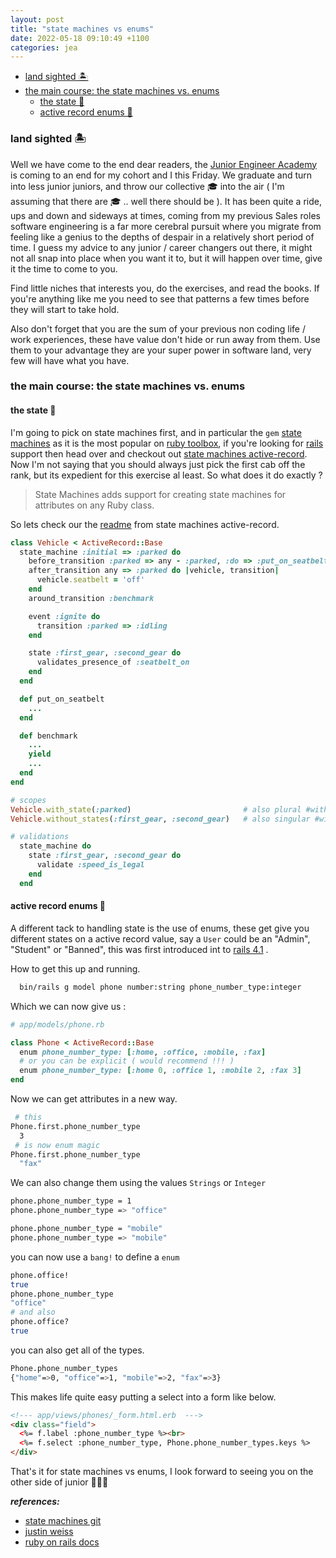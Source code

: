```yaml
---
layout: post
title: "state machines vs enums"
date: 2022-05-18 09:10:49 +1100
categories: jea
---
```


<sl-format-date  date="{{page.date}}"  month="long"  day="numeric"  year="numeric"></sl-format-date>

- [land sighted 🏝](#land-sighted-)
- [the main course: the state machines vs. enums](#the-main-course-the-state-machines-vs-enums)
  - [the state 🤖](#the-state-)
  - [active record enums 🔢](#active-record-enums-)

### land sighted 🏝
Well we have come to the end dear readers, the [Junior Engineer Academy](https://www.discolabs.com/careers/junior-engineer-academy/) is coming to an end for my cohort and I this Friday. We graduate and turn into less junior juniors, and throw our collective 🎓  into the air ( I'm assuming that there are 🎓 .. well there should be ). It has been quite a ride, ups and down and sideways at times, coming from my previous Sales roles software engineering is a far more cerebral pursuit where you migrate from feeling like a genius to the depths of despair in a relatively short period of time. I guess my advice to any junior / career changers out there, it might not all snap into place when you want it to, but it will happen over time, give it the time to come to you.

Find little niches that interests you, do the exercises, and read the books. If you're anything like me you need to see that patterns a few times before they will start to take hold.

Also don't forget that you are the sum of your previous non coding life / work experiences, these have value don't hide or run away from them. Use them to your advantage they are your super power in software land, very few will have what you have.

### the main course: the state machines vs. enums

#### the state 🤖

I'm going to pick on state machines first, and in particular the `gem` [state machines](https://github.com/state-machines/state_machines) as it is the most popular on [ruby toolbox](https://www.ruby-toolbox.com/categories/state_machines), if you're looking for [rails](https://rubyonrails.org/) support then head over and checkout out [state machines active-record](https://github.com/state-machines/state_machines-activerecord). Now I'm not saying that you should always just pick the first cab off the rank, but its expedient for this exercise al least. So what does it do exactly ?
> State Machines adds support for creating state machines for attributes on any Ruby class.

So lets check our the [readme](https://github.com/state-machines/state_machines-activerecord) from state machines active-record.

```ruby
class Vehicle < ActiveRecord::Base
  state_machine :initial => :parked do
    before_transition :parked => any - :parked, :do => :put_on_seatbelt
    after_transition any => :parked do |vehicle, transition|
      vehicle.seatbelt = 'off'
    end
    around_transition :benchmark

    event :ignite do
      transition :parked => :idling
    end

    state :first_gear, :second_gear do
      validates_presence_of :seatbelt_on
    end
  end

  def put_on_seatbelt
    ...
  end

  def benchmark
    ...
    yield
    ...
  end
end

# scopes
Vehicle.with_state(:parked)                         # also plural #with_states
Vehicle.without_states(:first_gear, :second_gear)   # also singular #without_state

# validations
  state_machine do
    state :first_gear, :second_gear do
      validate :speed_is_legal
    end
  end

```

#### active record enums 🔢

A different tack to handling state is the use of enums, these get give you different states on a active record value, say a `User` could be an "Admin", "Student" or "Banned", this was first introduced int to [rails 4.1](https://api.rubyonrails.org/v4.1.0/classes/ActiveRecord/Enum.html) .

How to get this up and running.

```bash
  bin/rails g model phone number:string phone_number_type:integer
```

Which we can now give us :
```ruby
# app/models/phone.rb

class Phone < ActiveRecord::Base
  enum phone_number_type: [:home, :office, :mobile, :fax]
  # or you can be explicit ( would recommend !!! )
  enum phone_number_type: [:home 0, :office 1, :mobile 2, :fax 3]
end
```
Now we can get attributes in a new way.

```bash
 # this
Phone.first.phone_number_type
  3
 # is now enum magic
Phone.first.phone_number_type
  "fax"
```

We can also change them using the values `Strings` or `Integer`

```bash
phone.phone_number_type = 1
phone.phone_number_type => "office"

phone.phone_number_type = "mobile"
phone.phone_number_type => "mobile"
```

you can now use a `bang!` to define a `enum`

```bash
phone.office!
true
phone.phone_number_type
"office"
# and also
phone.office?
true
```

you can also get all of the types.

```bash
Phone.phone_number_types
{"home"=>0, "office"=>1, "mobile"=>2, "fax"=>3}
```

This makes life quite easy putting a select into a form like below.

```html
<!--- app/views/phones/_form.html.erb  --->
<div class="field">
  <%= f.label :phone_number_type %><br>
  <%= f.select :phone_number_type, Phone.phone_number_types.keys %>
</div>
```

That's it for state machines vs enums, I look forward to seeing you on the other side of junior 👨🏻‍🎓

***references:***
- [state machines git](https://github.com/state-machines/state_machines#usage)
- [justin weiss](https://www.justinweiss.com/articles/creating-easy-readable-attributes-with-activerecord-enums/)
- [ruby on rails docs](https://api.rubyonrails.org/v4.1.0/classes/ActiveRecord/Enum.html)
